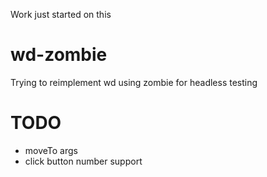 Work just started on this

# wd-zombie

Trying to reimplement wd using zombie for headless testing

# TODO

* moveTo args
* click button number support
